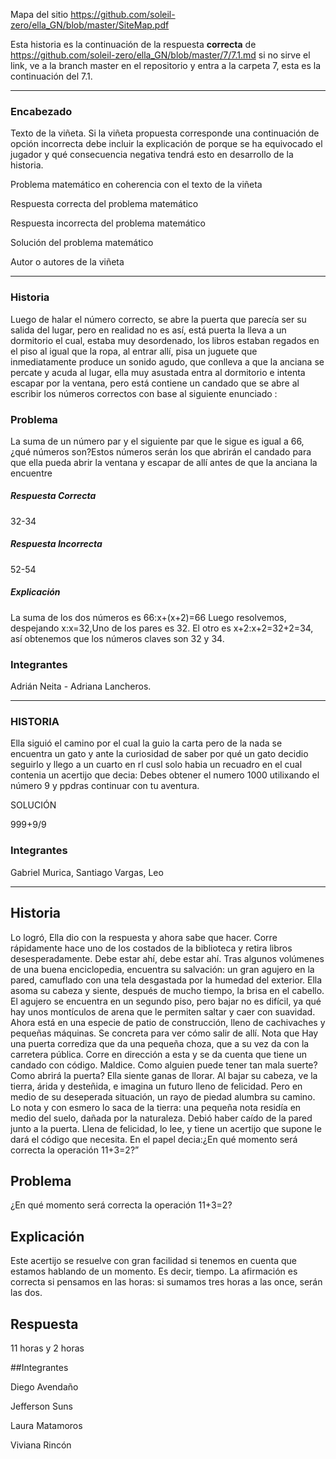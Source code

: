 Mapa del sitio https://github.com/soleil-zero/ella_GN/blob/master/SiteMap.pdf

Esta historia es la continuación de la respuesta **correcta** de https://github.com/soleil-zero/ella_GN/blob/master/7/7.1.md si no sirve el link, 
ve a la branch master en el repositorio y entra a la carpeta 7, esta es la continuación del 7.1.

**********************************************************************
### Encabezado

Texto de la viñeta. Si la viñeta propuesta corresponde una continuación de opción incorrecta debe incluir la explicación de porque se ha equivocado el jugador y qué consecuencia negativa tendrá esto en desarrollo de la historia.

Problema matemático en coherencia con el texto de la viñeta

Respuesta correcta del problema matemático

Respuesta incorrecta del problema matemático

Solución del problema matemático

Autor o autores de la viñeta
**********************************************************************
### Historia
Luego de halar el número correcto, se abre la puerta que parecía ser su salida del lugar, pero en realidad no es así, está puerta la lleva a un dormitorio el cual, estaba muy desordenado, los libros estaban regados en el piso al igual que la ropa, al entrar allí, pisa un juguete que inmediatamente produce un sonido agudo, que conlleva a que la anciana se percate y acuda al lugar, ella muy asustada entra al dormitorio e intenta escapar por la ventana, pero está contiene un candado que se abre al escribir los números correctos con base al siguiente enunciado :
### Problema
La suma de un número par y el siguiente par que le sigue es igual a 66, ¿qué números son?Estos números serán los que abrirán el candado para que ella pueda abrir la ventana y escapar de allí antes de que la anciana la encuentre 
##### Respuesta Correcta
32-34
##### Respuesta Incorrecta
52-54
##### Explicación
La suma de los dos números es 66:x+(x+2)=66
Luego resolvemos, despejando x:x=32,Uno de los pares es 32. El otro es x+2:x+2=32+2=34, así obtenemos que los números claves son 32 y 34.
### Integrantes
Adrián Neita - Adriana Lancheros.

**********************************************************************
### HISTORIA
Ella siguió el camino por el cual la guio la carta pero de la nada se encuentra un gato y ante la curiosidad de saber por qué un gato decidio seguirlo y llego a un cuarto en rl cusl solo habia un recuadro en el cual contenia un acertijo que decia: Debes obtener el numero 1000 utilixando el número 9 y ppdras continuar con tu aventura. 

SOLUCIÓN

999+9/9
### Integrantes
Gabriel Murica, Santiago Vargas, Leo

**********************************************************************************

## Historia

Lo logró, Ella dio con la respuesta y ahora sabe que hacer. Corre rápidamente hace uno de los costados de la biblioteca y retira libros desesperadamente. Debe estar ahí, debe estar ahí.
Tras algunos volúmenes de una buena enciclopedia, encuentra su salvación: un gran agujero en la pared, camuflado con una tela desgastada por la humedad del exterior. Ella asoma su cabeza y siente, después de mucho tiempo, la brisa en el cabello. El agujero se encuentra en un segundo piso, pero bajar no es difícil, ya qué hay unos montículos de arena que le permiten saltar y caer con suavidad. Ahora está en una especie de patio de construcción, lleno de cachivaches y pequeñas máquinas. Se concreta para ver cómo salir de allí. Nota que Hay una puerta corrediza que da una pequeña choza, que a su vez da con la carretera pública. Corre en dirección a esta y se da cuenta que tiene un candado con código. Maldice. Como alguien puede tener tan mala suerte? Como abrirá la puerta? Ella siente ganas de llorar. Al bajar su cabeza, ve la tierra, árida y desteñida, e imagina un futuro lleno de felicidad. Pero en medio de su deseperada situación, un rayo de piedad alumbra su camino. Lo nota y con esmero lo saca de la tierra: una pequeña nota residía en medio del suelo, dañada por la naturaleza. Debió haber caído de la pared junto a la puerta. Llena de felicidad, lo lee, y tiene un acertijo que supone le dará el código que necesita. En el papel decia:¿En qué momento será correcta la operación 11+3=2?”

## Problema

¿En qué momento será correcta la operación 11+3=2?

## Explicación

Este acertijo se resuelve con gran facilidad si tenemos en cuenta que estamos hablando de un momento. Es decir, tiempo. La afirmación es correcta si pensamos en las horas: si sumamos tres horas a las once, serán las dos.

## Respuesta

11 horas y 2 horas

##Integrantes

Diego Avendaño

Jefferson Suns

Laura Matamoros

Viviana Rincón



